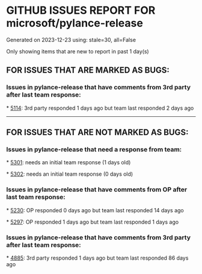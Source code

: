 
# GITHUB ISSUES REPORT FOR microsoft/pylance-release


Generated on 2023-12-23 using: stale=30, all=False


Only showing items that are new to report in past 1 day(s)


## FOR ISSUES THAT ARE MARKED AS BUGS:


### Issues in pylance-release that have comments from 3rd party after last team response:


\* [5114](https://github.com/microsoft/pylance-release/issues/5114 "Go to Definition(F12) of the pytest fixture does not work in a workspace project.   "): 3rd party responded 1 days ago but team last responded 2 days ago

---

## FOR ISSUES THAT ARE NOT MARKED AS BUGS:


### Issues in pylance-release that need a response from team:


\* [5301](https://github.com/microsoft/pylance-release/issues/5301 "[ms-python.python] provider FAILED"): needs an initial team response (1 days old)

\* [5302](https://github.com/microsoft/pylance-release/issues/5302 "Repo indexing is confused"): needs an initial team response (0 days old)

### Issues in pylance-release that have comments from OP after last team response:


\* [5230](https://github.com/microsoft/pylance-release/issues/5230 "Unexplained Crash in Pylance"): OP responded 0 days ago but team last responded 14 days ago

\* [5297](https://github.com/microsoft/pylance-release/issues/5297 "Painfully slow autocomplete suggestions if you type fast"): OP responded 1 days ago but team last responded 1 days ago

### Issues in pylance-release that have comments from 3rd party after last team response:


\* [4885](https://github.com/microsoft/pylance-release/issues/4885 "pylance causing 100% CPU utilization frequently"): 3rd party responded 1 days ago but team last responded 86 days ago

